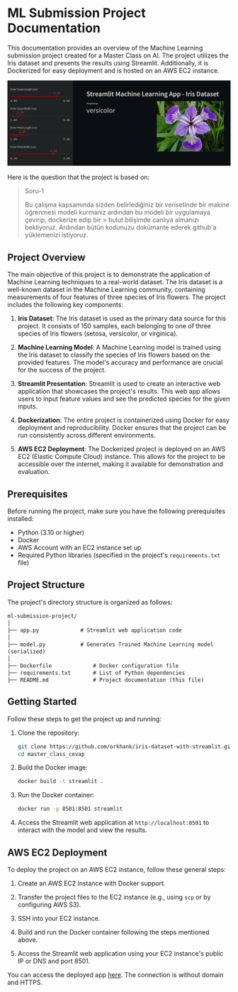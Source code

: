 # ML Submission Project Documentation

This documentation provides an overview of the Machine Learning submission project created for a Master Class on AI. The project utilizes the Iris dataset and presents the results using Streamlit. Additionally, it is Dockerized for easy deployment and is hosted on an AWS EC2 instance.

![showcase](image.png)

Here is the question that the project is based on:

> Soru-1
>
> Bu çalışma kapsamında sizden belirlediğiniz bir verisetinde bir makine öğrenmesi modeli kurmanız ardından bu modeli bir uygulamaya çevirip, dockerize edip bir > bulut bilişimde canlıya almanızı bekliyoruz. Ardından bütün kodunuzu dokümante ederek github'a yüklemenizi istiyoruz.

## Project Overview

The main objective of this project is to demonstrate the application of Machine Learning techniques to a real-world dataset. The Iris dataset is a well-known dataset in the Machine Learning community, containing measurements of four features of three species of Iris flowers. The project includes the following key components:

1. **Iris Dataset**: The Iris dataset is used as the primary data source for this project. It consists of 150 samples, each belonging to one of three species of Iris flowers (setosa, versicolor, or virginica).

2. **Machine Learning Model**: A Machine Learning model is trained using the Iris dataset to classify the species of Iris flowers based on the provided features. The model's accuracy and performance are crucial for the success of the project.

3. **Streamlit Presentation**: Streamlit is used to create an interactive web application that showcases the project's results. This web app allows users to input feature values and see the predicted species for the given inputs.

4. **Dockerization**: The entire project is containerized using Docker for easy deployment and reproducibility. Docker ensures that the project can be run consistently across different environments.

5. **AWS EC2 Deployment**: The Dockerized project is deployed on an AWS EC2 (Elastic Compute Cloud) instance. This allows for the project to be accessible over the internet, making it available for demonstration and evaluation.

## Prerequisites

Before running the project, make sure you have the following prerequisites installed:

- Python (3.10 or higher)
- Docker
- AWS Account with an EC2 instance set up
- Required Python libraries (specified in the project's `requirements.txt` file)

## Project Structure

The project's directory structure is organized as follows:

```plaintext
ml-submission-project/
│
├── app.py             # Streamlit web application code
│
├── model.py           # Generates Trained Machine Learning model (serialized)
│
├── Dockerfile             # Docker configuration file
├── requirements.txt       # List of Python dependencies
├── README.md              # Project documentation (this file)
```

## Getting Started

Follow these steps to get the project up and running:

1. Clone the repository:

   ```bash
   git clone https://github.com/orkhank/iris-dataset-with-streamlit.git
   cd master_class_cevap
   ```

2. Build the Docker image:

   ```bash
   docker build -t streamlit .
   ```

3. Run the Docker container:

   ```bash
   docker run -p 8501:8501 streamlit
   ```

4. Access the Streamlit web application at `http://localhost:8501` to interact with the model and view the results.

## AWS EC2 Deployment

To deploy the project on an AWS EC2 instance, follow these general steps:

1. Create an AWS EC2 instance with Docker support.

2. Transfer the project files to the EC2 instance (e.g., using `scp` or by configuring AWS S3).

3. SSH into your EC2 instance.

4. Build and run the Docker container following the steps mentioned above.

5. Access the Streamlit web application using your EC2 instance's public IP or DNS and port 8501.

You can access the deployed app [here](http://51.20.44.211:8501/). The connection is without domain and HTTPS.


